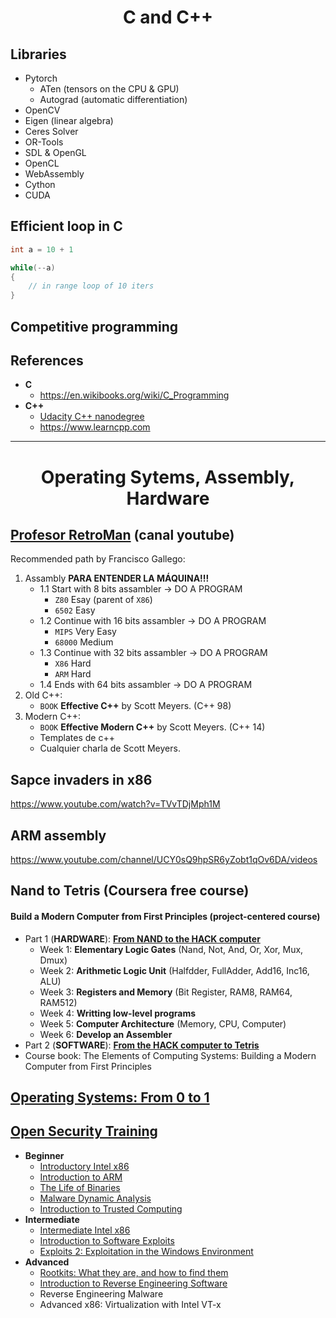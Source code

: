 <h1 align="center">C and C++</h1>

## Libraries

- Pytorch
  - ATen (tensors on the CPU & GPU)
  - Autograd (automatic differentiation)
- OpenCV
- Eigen (linear algebra)
- Ceres Solver
- OR-Tools
- SDL & OpenGL
- OpenCL
- WebAssembly
- Cython
- CUDA


## Efficient loop in C

```c
int a = 10 + 1

while(--a)
{
    // in range loop of 10 iters
}
```


## Competitive programming 

## References

- **C**
  -  https://en.wikibooks.org/wiki/C_Programming
- **C++**
  - [Udacity C++ nanodegree](https://www.udacity.com/course/c-plus-plus-nanodegree--nd213)
  - https://www.learncpp.com

---

<h1 align="center">Operating Sytems, Assembly, Hardware</h1>

## [Profesor RetroMan](https://www.youtube.com/c/ProfesorRetroMan/videos) (canal youtube)

Recommended path by Francisco Gallego:

1. Assambly **PARA ENTENDER LA MÁQUINA!!!**
   - 1.1 Start with 8 bits assambler -> DO A PROGRAM
     - `Z80` Esay (parent of `X86`)
     - `6502` Easy
   - 1.2 Continue with 16 bits assambler -> DO A PROGRAM
     - `MIPS` Very Easy
     - `68000` Medium
   - 1.3 Continue with 32 bits assambler -> DO A PROGRAM
     - `X86` Hard
     - `ARM` Hard
   - 1.4 Ends with 64 bits assambler -> DO A PROGRAM
3. Old C++:
   - `BOOK` **Effective C++** by Scott Meyers. (C++ 98)
4. Modern C++:
   - `BOOK` **Effective Modern C++** by Scott Meyers. (C++ 14)
   - Templates de c++
   - Cualquier charla de Scott Meyers.



## Sapce invaders in x86
https://www.youtube.com/watch?v=TVvTDjMph1M

## ARM assembly
https://www.youtube.com/channel/UCY0sQ9hpSR6yZobt1qOv6DA/videos


##  Nand to Tetris (Coursera free course)
#### Build a Modern Computer from First Principles (project-centered course)

- Part 1 (**HARDWARE**): **[From NAND to the HACK computer](https://www.coursera.org/learn/build-a-computer)**
  - Week 1: **Elementary Logic Gates** (Nand, Not, And, Or, Xor, Mux, Dmux)
  - Week 2: **Arithmetic Logic Unit** (Halfdder, FullAdder, Add16, Inc16, ALU)
  - Week 3: **Registers and Memory** (Bit Register, RAM8, RAM64, RAM512)
  - Week 4: **Writting low-level programs**
  - Week 5: **Computer Architecture** (Memory, CPU, Computer)
  - Week 6: **Develop an Assembler**
- Part 2 (**SOFTWARE**): **[From the HACK computer to Tetris](https://www.coursera.org/learn/nand2tetris2)**
- Course book: The Elements of Computing Systems: Building a Modern Computer from First Principles


## [Operating Systems: From 0 to 1](https://github.com/tuhdo/os01) 


## [Open Security Training](https://opensecuritytraining.info)

- **Beginner**
  - [Introductory Intel x86](https://www.youtube.com/playlist?list=PL038BE01D3BAEFDB0)
  - [Introduction to ARM](https://www.youtube.com/playlist?list=PLUFkSN0XLZ-n91t_AX5zO007Giz1INwPd)
  - [The Life of Binaries](https://www.youtube.com/playlist?list=PLUFkSN0XLZ-n_Na6jwqopTt1Ki57vMIc3)
  - [Malware Dynamic Analysis](https://www.youtube.com/playlist?list=PLUFkSN0XLZ-kqYbGpY4Gt_VATd4ytQg-Z)
  - [Introduction to Trusted Computing](https://www.youtube.com/playlist?list=PLUFkSN0XLZ-kBgdLhorJD6BR66D5kGoUV)
- **Intermediate**
  - [Intermediate Intel x86](https://www.youtube.com/playlist?list=PL8F8D45D6C1FFD177)
  - [Introduction to Software Exploits](https://www.youtube.com/playlist?list=PL96AB65DFCE02EE3E)
  - [Exploits 2: Exploitation in the Windows Environment](https://www.youtube.com/playlist?list=PL9F9E52502327B1CA)
- **Advanced**
  - [Rootkits: What they are, and how to find them](https://www.youtube.com/playlist?list=PLF58FB7BCB20ED11A)
  - [Introduction to Reverse Engineering Software](https://www.youtube.com/playlist?list=PLUFkSN0XLZ-nXcDG89jS9iqKBnNHmz7Qw)
  - Reverse Engineering Malware
  - Advanced x86: Virtualization with Intel VT-x






